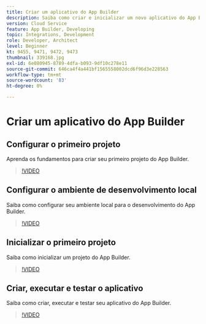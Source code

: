 ```yaml
---
title: Criar um aplicativo do App Builder
description: Saiba como criar e inicializar um novo aplicativo do App Builder.
version: Cloud Service
feature: App Builder, Developing
topic: Integrations, Development
role: Developer, Architect
level: Beginner
kt: 9455, 9471, 9472, 9473
thumbnail: 339168.jpg
exl-id: 6e080945-8789-4dfa-b093-9df10c278e11
source-git-commit: 646ca4f4a441bf1565558002dcd6f96d3e228563
workflow-type: tm+mt
source-wordcount: '83'
ht-degree: 0%

---
```


# Criar um aplicativo do App Builder

## Configurar o primeiro projeto

Aprenda os fundamentos para criar seu primeiro projeto do App Builder.

>[!VIDEO](https://video.tv.adobe.com/v/339168/?quality=12&learn=on)

## Configurar o ambiente de desenvolvimento local

Saiba como configurar seu ambiente local para o desenvolvimento do App Builder.

>[!VIDEO](https://video.tv.adobe.com/v/339169/?quality=12&learn=on)

## Inicializar o primeiro projeto

Saiba como inicializar um projeto do App Builder.

>[!VIDEO](https://video.tv.adobe.com/v/339170/?quality=12&learn=on)

## Criar, executar e testar o aplicativo

Saiba como criar, executar e testar seu aplicativo do App Builder.

>[!VIDEO](https://video.tv.adobe.com/v/339171/?quality=12&learn=on)
